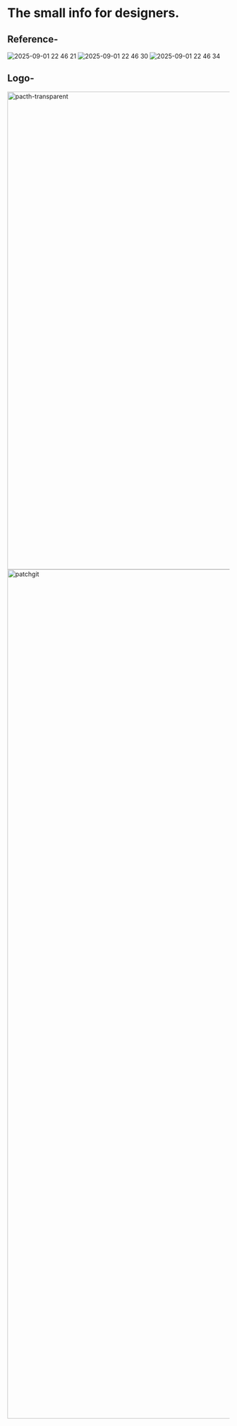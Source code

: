 # The small info for designers.

## Reference-
![2025-09-01 22 46 21](https://github.com/user-attachments/assets/81bc1515-0b69-4de2-b541-9941983c0b97)
![2025-09-01 22 46 30](https://github.com/user-attachments/assets/db3728bd-e493-4322-b113-122a5276521b)
![2025-09-01 22 46 34](https://github.com/user-attachments/assets/10e6dd89-b5c8-446f-af03-0879ff0ee5c7)


## Logo-
<img width="1920" height="1080" alt="pacth-transparent" src="https://github.com/user-attachments/assets/1f3cc19f-f3a5-432b-bfa8-a22f3ad2140e" />
<img width="1920" height="1920" alt="patchgit" src="https://github.com/user-attachments/assets/e95f796c-5e83-4e7b-ae47-b7958baa71be" />

